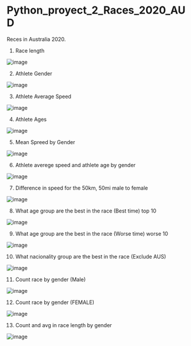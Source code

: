 # Python_proyect_2_Races_2020_AUD
Reces in Australia 2020.

1. Race length

![image](https://github.com/ELopez2657/Python_proyect_2_Races_2020_AUD/assets/146747798/6ec8af1c-7278-4aa5-a8e4-0af1cad34bae)

2. Athlete Gender

![image](https://github.com/ELopez2657/Python_proyect_2_Races_2020_AUD/assets/146747798/028ee2cd-0c7f-43d9-a992-36ef50e03dbf)

3. Athlete Average Speed

![image](https://github.com/ELopez2657/Python_proyect_2_Races_2020_AUD/assets/146747798/2fef0806-efd1-44cd-a6f7-05a3b8ffdaef)

4. Athlete Ages

![image](https://github.com/ELopez2657/Python_proyect_2_Races_2020_AUD/assets/146747798/8ab9cc5d-d616-4121-9e2c-14f7f5f95c45)

5. Mean Spreed by Gender

![image](https://github.com/ELopez2657/Python_proyect_2_Races_2020_AUD/assets/146747798/ccde51ab-8612-4529-8081-e3d96bcde77f)

6. Athlete averege speed and athlete age by gender

![image](https://github.com/ELopez2657/Python_proyect_2_Races_2020_AUD/assets/146747798/e6d7f117-a75c-431b-a6a8-224c421289c2)

7. Difference in speed for the 50km, 50mi male to female

![image](https://github.com/ELopez2657/Python_proyect_2_Races_2020_AUD/assets/146747798/ac33b53d-1c36-4640-b312-948254570756)

8. What age group are the best in the race (Best time) top 10

![image](https://github.com/ELopez2657/Python_proyect_2_Races_2020_AUD/assets/146747798/30ad19d9-adc7-4f2c-8691-2192f466175e)


9. What age group are the best in the race (Worse time) worse 10

![image](https://github.com/ELopez2657/Python_proyect_2_Races_2020_AUD/assets/146747798/1c3d0155-01fc-424e-bdd4-231bbef6011b)

10. What nacionality group are the best in the race (Exclude AUS)

![image](https://github.com/ELopez2657/Python_proyect_2_Races_2020_AUD/assets/146747798/caf136c7-f613-49e2-a4e4-f6011973707a)

11. Count race by gender (Male)

![image](https://github.com/ELopez2657/Python_proyect_2_Races_2020_AUD/assets/146747798/90c984e4-3e34-4be6-bb5d-a7b72cba02c9)

12. Count race by gender (FEMALE)

![image](https://github.com/ELopez2657/Python_proyect_2_Races_2020_AUD/assets/146747798/730c07a9-34bd-43c7-a4b3-81005d805cc6)

13. Count and avg in race length by gender  

![image](https://github.com/ELopez2657/Python_proyect_2_Races_2020_AUD/assets/146747798/d819c08f-3da2-4ce5-849a-36ac9d6a0d0a)

 


